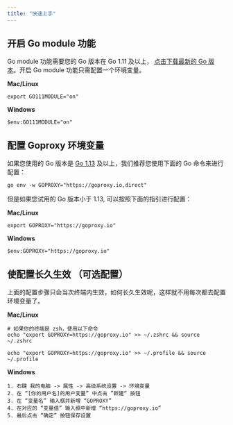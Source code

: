 ```yaml
---
title: "快速上手"
---
```


## 开启 Go module 功能

Go module 功能需要您的 Go 版本在 Go 1.11 及以上， [点击下载最新的 Go 版本](https://golang.google.cn/dl/)。开启 Go module 功能只需配置一个环境变量。

**Mac/Linux**

```shell
export GO111MODULE="on"
```
**Windows**

```shell
$env:GO111MODULE="on"
```

## 配置 Goproxy 环境变量

如果您使用的 Go 版本是 [Go 1.13](https://golang.google.cn/dl/) 及以上，我们推荐您使用下面的 Go 命令来进行配置：


```shell
go env -w GOPROXY="https://goproxy.io,direct"
```


但是如果您试用的 Go 版本小于 1.13, 可以按照下面的指引进行配置：

**Mac/Linux**

```shell
export GOPROXY="https://goproxy.io"
```
**Windows**

```shell
$env:GOPROXY="https://goproxy.io"
```

## 使配置长久生效 （可选配置）

上面的配置步骤只会当次终端内生效，如何长久生效呢，这样就不用每次都去配置环境变量了。

**Mac/Linux**

```shell
# 如果你的终端是 zsh，使用以下命令
echo "export GOPROXY=https://goproxy.io" >> ~/.zshrc && source ~/.zshrc

echo "export GOPROXY=https://goproxy.io" >> ~/.profile && source ~/.profile
```

**Windows**

```
1. 右键 我的电脑 -> 属性 -> 高级系统设置 -> 环境变量
2. 在 “[你的用户名]的用户变量” 中点击 ”新建“ 按钮
3. 在 “变量名” 输入框并新增 “GOPROXY”
4. 在对应的 “变量值” 输入框中新增 “https://goproxy.io”
5. 最后点击 “确定” 按钮保存设置
```
